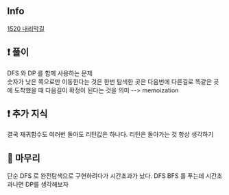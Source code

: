 ## Info

<a href="https://www.acmicpc.net/problem/1520" rel="nofollow">1520 내리막길</a>

## ❗ 풀이

DFS 와 DP 를 함께 사용하는 문제<br>
숫자가 낮은 쪽으로만 이동한다는 것은 한번 탐색한 곳은 다음번에 다른길로 똑같은 곳에 도착했을 때 다음길이 확정이 된다는 것을 의미 --> memoization<br>
## ❗ 추가 지식

결국 재귀함수도 여러번 돌아도 리턴값은 하나다. 리턴은 돌아가는 것 항상 생각하기

## 🙂 마무리

단순 DFS 로 완전탐색으로 구현하려다가 시간초과가 났다. DFS BFS 를 푸는데 시간초과나면 DP를 생각해보자
